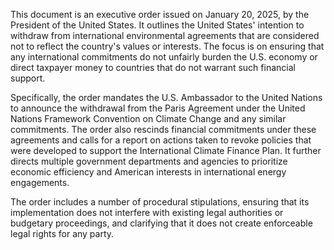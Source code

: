 This document is an executive order issued on January 20, 2025, by the President of the United States. It outlines the United States' intention to withdraw from international environmental agreements that are considered not to reflect the country's values or interests. The focus is on ensuring that any international commitments do not unfairly burden the U.S. economy or direct taxpayer money to countries that do not warrant such financial support.

Specifically, the order mandates the U.S. Ambassador to the United Nations to announce the withdrawal from the Paris Agreement under the United Nations Framework Convention on Climate Change and any similar commitments. The order also rescinds financial commitments under these agreements and calls for a report on actions taken to revoke policies that were developed to support the International Climate Finance Plan. It further directs multiple government departments and agencies to prioritize economic efficiency and American interests in international energy engagements.

The order includes a number of procedural stipulations, ensuring that its implementation does not interfere with existing legal authorities or budgetary proceedings, and clarifying that it does not create enforceable legal rights for any party.